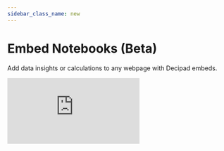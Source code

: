 ```yaml
---
sidebar_class_name: new
---
```


# Embed Notebooks (Beta)

Add data insights or calculations to any webpage with Decipad embeds.

 <div style={{position: 'relative', paddingBottom: '59.01639344262295%', height: 0}}>
   <iframe src="https://www.loom.com/embed/a24d7196e9f2443bbaa1788a5ee4546e?sid=aa1855d9-f4a8-4a91-80f9-37b9634b0a2d?hide_owner=true&hide_share=true&hide_title=true&hideEmbedTopBar=true" frameBorder={0} webkitallowfullscreen mozallowfullscreen allowFullScreen style={{position: 'absolute', top: 0, left: 0, width: '100%', height: '100%'}} />
 </div>

<br/>

## Embed Decipad Notebooks on other APPs
1. Click the `Share` button at the top of your notebook to open the sharing menu.
2. Select the `Publish` tab from the sharing menu and enable `Anyone with the link can view`. To hide blocks from embeds, use the option menu that appears when you hover over blocks and select `Hide from reader`.
3. Go to the `Embed` tab in the sharing menu, and click `Copy` to get the embed link.
4. Don't forget to republish your notebook when you make updates to ensure they show up in your embed.


* **Embed on Notion** <br/>
  5. Open Notion and add a new line to any page. <br/>
  6. Paste the Decipad embed link and select `Create embed`.

  Check out this [meal planning Notion template](https://decipad.notion.site/Meal-Planning-3f81e9e5b734449ea82f406a7021388d?pvs=4) with a cups-to-grams calculator created using Decipad.

* **Embed on Monday.com** <br/>
  5. Open Monday.com and create a new Doc. <br/>
  6. Add a new ["Embed everything"](https://support.monday.com/hc/en-us/articles/360002383219-The-Embed-Everything-Widget) widget and paste the Decipad embed link.

* **Embed on ClickUp** <br/>
  5. Open ClickUp and create a new Drashboard. <br/>
  6. Add a new ["Custom Embed"](https://help.clickup.com/hc/en-us/articles/6312198759319-Embed-cards) card and paste the Decipad embed link.

* **Embed on Webflow** <br/>
  5. Adapt this HTML code by replacing YOUR-DECIPAD-EMBED-LINK with the embed link you got from Decipad. <br/>
    `<iframe  style="border-radius:32px" 
  src="YOUR-DECIPAD-EMBED-LINK" width="100%" height="100%" 
  frameBorder="0"></iframe>` <br/>
  6. Open your Webflow project and add a ["Custom Code Embed"](https://university.webflow.com/lesson/custom-code-embed) block. <br/>
  7. Add the adapted HTML code you just created to the ["Custom Code Embed"](https://university.webflow.com/lesson/custom-code-embed) block on Webflow. <br/>
  8. Send an email to [support@decipad.com](mailto:support@decipad.com) to have your domain approved.
  
* **Embed Decipad on a Custom Domain** <br/>
  We currently support embeds for custom domains on: Notion, Monday.com, ClickUp and Webflow.<br/>
  Please reach out to [support@decipad.com](mailto:support@decipad.com) to have your domain or website approved.

## Request other apps

Don’t see an app you want to embed on? Please reach out to [support@decipad.com](mailto:support@decipad.com) or use the Help Button at the bottom of your Decipad app to share your request and our team will try to accommodate.

## Embeds not loading

Make sure you have third-party cookies enabled in your browser for Decipad embeds to work.